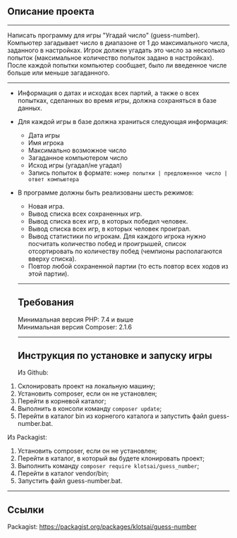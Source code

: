 ## Описание проекта

* * *
Написать программу для игры "Угадай число" (guess-number). Компьютер загадывает число в диапазоне от 1 до максимального числа, заданного в настройках. Игрок должен угадать это число за несколько попыток (максимальное количество попыток задано в настройках). После каждой попытки компьютер сообщает, было ли введенное числе больше или меньше загаданного.

* * *

* Информация о датах и исходах всех партий, а также о всех попытках, сделанных во время игры, должна сохраняться в базе данных.
* Для каждой игры в базе должна храниться следующая информация:
    * Дата игры
    * Имя игрока
    * Максимально возможное число
    * Загаданное компьютером число
    * Исход игры (угадал/не угадал)
    * Запись попыток в формате: 
      `номер попытки | предложенное число | ответ компьютера`
* В программе должны быть реализованы шесть режимов:
    * Новая игра.
    * Вывод списка всех сохраненных игр.
    * Вывод списка всех игр, в которых победил человек.
    * Вывод списка всех игр, в которых человек проиграл.
    * Вывод статистики по игрокам. Для каждого игрока нужно посчитать количество побед и проигрышей, список отсортировать по количеству побед (чемпионы располагаются вверху списка).
    * Повтор любой сохраненной партии (то есть повтор всех ходов из этой партии).

    * * * 

    ## Требования

    Минимальная версия PHP: 7.4 и выше \
    Минимальная версия Composer: 2.1.6

    * * * 

    ## Инструкция по установке и запуску игры

    Из Github:

1. Склонировать проект на локальную машину;
2. Установить composer, если он не установлен;
3. Перейти в корневой каталог;
4. Выполнить в консоли команду `composer update`;
5. Перейти в каталог bin из корнегого каталога и запустить файл guess-number.bat.

Из Packagist:

1. Установить composer, если он не установлен;
2. Перейти в каталог, в который вы будете клонировать проект;
3. Выполнить команду `composer require klotsai/guess_number`;
4. Перейти в каталог vendor/bin;
5. Запустить файл guess-number.bat.

* * *

## Ссылки

Packagist: <https://packagist.org/packages/klotsai/guess-number>

